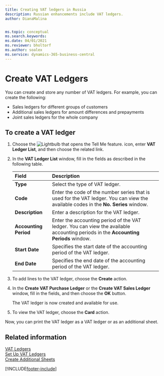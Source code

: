 ```yaml
---
title: Creating VAT ledgers in Russia
description: Russian enhancements include VAT ledgers.
author: DianaMalina


ms.topic: conceptual
ms.search.keywords:
ms.date: 04/01/2021
ms.reviewer: bholtorf
ms.author: soalex
ms.service: dynamics-365-business-central
---
```


# Create VAT Ledgers

You can create and store any number of VAT ledgers. For example, you can create the following: 

- Sales ledgers for different groups of customers
- Additional sales ledgers for amount differences and prepayments
- Joint sales ledgers for the whole company

## To create a VAT ledger

1. Choose the ![Lightbulb that opens the Tell Me feature.](../../media/ui-search/search_small.png "Tell me what you want to do") icon, enter **VAT Ledger List**, and then choose the related link.

2. In the **VAT Ledger List** window, fill in the fields as described in the following table.

   | Field                 | Description                                                  |
   | :-------------------- | :----------------------------------------------------------- |
   | **Type**              | Select the type of VAT ledger.                               |
   | **Code**              | Enter the code of the number series that is used for the VAT ledger. You can view the available codes in the **No. Series** window. |
   | **Description**       | Enter a description for the VAT ledger.                      |
   | **Accounting Period** | Enter the accounting period of the VAT ledger. You can view the available accounting periods in the **Accounting Periods** window. |
   | **Start Date**        | Specifies the start date of the accounting period of the VAT ledger. |
   | **End Date**          | Specifies the end date of the accounting period of the VAT ledger. |

3. To add lines to the VAT ledger, choose the **Create** action.

4. In the **Create VAT Purchase Ledger** or the **Create VAT Sales Ledger** window, fill in the fields, and then choose the **OK** button.

   The VAT ledger is now created and available for use.

5. To view the VAT ledger, choose the **Card** action.

Now, you can print the VAT ledger as a VAT ledger or as an additional sheet.

## Related information

[VAT Ledgers](VAT-Ledgers.md)  
[Set Up VAT Ledgers](How-to-Set-Up-VAT-Ledgers.md)  
[Create Additional Sheets](How-to-Create-Additional-Sheets.md)  


[!INCLUDE[footer-include](../../includes/footer-banner.md)]
